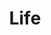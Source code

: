 ---
title: Life
description: 日常
image:

# Badge style
style:
    background: "#2a9d8f"
    color: "#fff"
---
